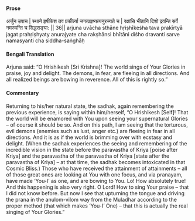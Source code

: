 #### Prose 

अर्जुन उवाच |
स्थाने हृषीकेश तव प्रकीर्त्या
जगत्प्रहृष्यत्यनुरज्यते च |
रक्षांसि भीतानि दिशो द्रवन्ति
सर्वे नमस्यन्ति च सिद्धसङ्घा: || 36||
arjuna uvācha
sthāne hṛiṣhīkeśha tava prakīrtyā
jagat prahṛiṣhyaty anurajyate cha
rakṣhānsi bhītāni diśho dravanti
sarve namasyanti cha siddha-saṅghāḥ

 #### Bengali Translation 

Arjuna said: “O Hrishikesh [Sri Krishna]! The world sings of Your Glories in praise, joy and delight. The demons, in fear, are fleeing in all directions. And all realized beings are bowing in reverence. All of this is rightly so.”

 #### Commentary 

Returning to his/her natural state, the sadhak, again remembering the previous experience, is saying within him/herself, “O Hrishikesh [Self]! That the world will be enamored with You upon seeing your supernatural Glories – of course it should be so. And on this path, I am seeing that the torturous, evil demons (enemies such as lust, anger etc.) are fleeing in fear in all directions. And it is as if the world is brimming over with ecstasy and delight. (When the sadhak experiences the seeing and remembering of the incredible vision in the state before the paravastha of Kriya [poise after Kriya] and the paravastha of the paravastha of Kriya [state after the paravastha of Kriya] – at that time, the sadhak becomes intoxicated in that Cosmic Bliss.) Those who have received the attainment of attainments – all of those great ones are looking at You with one focus, and via pranayam, have made ‘You-I’ as one, and are bowing to You. Lo! How absolutely true! And this happening is also very right. O Lord! How to sing Your praise – that I did not know before. But now I see that upturning the tongue and driving the prana in the anulom-vilom way from the Muladhar according to the proper method (that which makes ‘You-I’ One) – that this is actually the real singing of Your Glories.” 